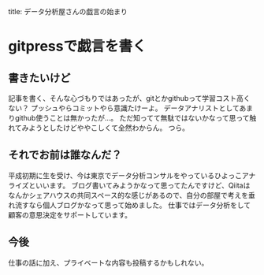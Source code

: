 title: データ分析屋さんの戯言の始まり
# gitpressで戯言を書く

## 書きたいけど
記事を書く、そんな心づもりではあったが、gitとかgithubって学習コスト高くない？
プッシュやらコミットやら意識たけーよ。
データアナリストとしてあまりgithub使うことは無かったが...。
ただ知ってて無駄ではないかなって思って触れてみようとしたけどややこしくて全然わからん。
つら。

## それでお前は誰なんだ？
平成初期に生を受け、今は東京でデータ分析コンサルをやっているひよっこアナライズといいます。
ブログ書いてみようかなって思ってたんですけど、Qiitaはなんかシェアハウスの共同スペース的な感じがあるので、自分の部屋で考えを垂れ流すなら個人ブログかなって思って始めました。
仕事ではデータ分析をして顧客の意思決定をサポートしています。

## 今後
仕事の話に加え、プライベートな内容も投稿するかもしれない。